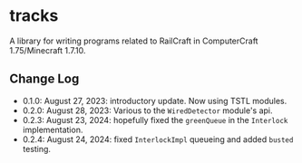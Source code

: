 # tracks

A library for writing programs related to RailCraft in ComputerCraft 1.75/Minecraft 1.7.10.

## Change Log

-   0.1.0: August 27, 2023: introductory update. Now using TSTL modules.
-   0.2.0: August 28, 2023: Various to the `WiredDetector` module's api.
-   0.2.3: August 23, 2024: hopefully fixed the `greenQueue` in the `Interlock` implementation.
-   0.2.4: August 24, 2024: fixed `InterlockImpl` queueing and added `busted` testing.

